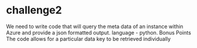# challenge2
We need to write code that will query the meta data of an instance within Azure and provide a json formatted output.  language - python. Bonus Points The code allows for a particular data key to be retrieved individually
